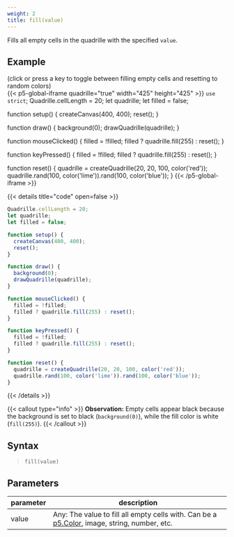 ```yaml
---
weight: 2
title: fill(value)
---
```


Fills all empty cells in the quadrille with the specified `value`.

## Example

(click or press a key to toggle between filling empty cells and resetting to random colors)\
{{< p5-global-iframe quadrille="true" width="425" height="425" >}}
`use strict`;
Quadrille.cellLength = 20;
let quadrille;
let filled = false;

function setup() {
  createCanvas(400, 400);
  reset();
}

function draw() {
  background(0);
  drawQuadrille(quadrille);
}

function mouseClicked() {
  filled = !filled;
  filled ? quadrille.fill(255) : reset();
}

function keyPressed() {
  filled = !filled;
  filled ? quadrille.fill(255) : reset();
}

function reset() {
  quadrille = createQuadrille(20, 20, 100, color('red'));
  quadrille.rand(100, color('lime')).rand(100, color('blue'));
}
{{< /p5-global-iframe >}}

{{< details title="code" open=false >}}
```js
Quadrille.cellLength = 20;
let quadrille;
let filled = false;

function setup() {
  createCanvas(400, 400);
  reset();
}

function draw() {
  background(0);
  drawQuadrille(quadrille);
}

function mouseClicked() {
  filled = !filled;
  filled ? quadrille.fill(255) : reset();
}

function keyPressed() {
  filled = !filled;
  filled ? quadrille.fill(255) : reset();
}

function reset() {
  quadrille = createQuadrille(20, 20, 100, color('red'));
  quadrille.rand(100, color('lime')).rand(100, color('blue'));
}
```
{{< /details >}}

{{< callout type="info" >}}
**Observation:** Empty cells appear black because the background is set to black (`background(0)`), while the fill color is white (`fill(255)`).
{{< /callout >}}

## Syntax

> `fill(value)`

## Parameters

| parameter | description                                                                                                                         |
|-----------|-------------------------------------------------------------------------------------------------------------------------------------|
| value     | Any: The value to fill all empty cells with. Can be a [p5.Color](https://p5js.org/reference/#/p5.Color), image, string, number, etc.|